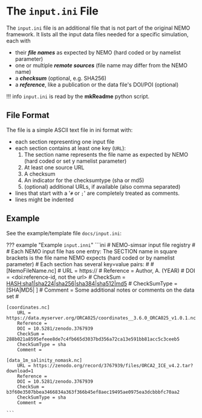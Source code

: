 # The `input.ini` File

The `input.ini` file is an additional file that is not part of the original NEMO framework. It lists all the input data files needed for a specific simulation, each with 

* their ***file names*** as expected by NEMO (hard coded or by namelist parameter)
* one or multiple ***remote sources*** (file name may differ from the NEMO name)
* a  ***checksum*** (optional, e.g. SHA256)
* a ***reference***, like a publication or the data file's DOI/POI (optional)

!!! info
    `input.ini` is read by the **mkReadme** python script.

## File Format

The file is a simple ASCII text file in ini format with:

* each section representing one input file
* each section contains at least one key (`URL`):
    1. The section name represents the file name as expected by NEMO (hard coded or set y namelist parameter)
    2. At least one source URL
    3. A checksum 
    4. An indicator for the checksumtype (sha or md5)
    5. (optional) additional URLs, if available (also comma separated)
* lines that start with a '`#` or `;`' are completely treated as comments.
* lines might be indented

## Example

See the example/template file `docs/input.ini`:

??? example "Example `input.inni`"
    ```ini
    # NEMO-simsar input file registry
    #
    # Each NEMO input file has one entry: The SECTION name in square brackets is the file name NEMO expects (hard coded or by namelist parameter)
    # Each section has several key=value pairs:
    #
    #       [NemoFileName.nc]
    #               URL = https://
    #               Reference = Author, A. (YEAR)
    #               DOI = <doi:reference-id, not the url>
    #               CheckSum = <HASH:sha1|sha224|sha256|sha384|sha512|md5>
    #               CheckSumType = [SHA|MD5| ] 
    #               Comment = Some additional notes or comments on the data set
    #

    [coordinates.nc]
        URL = https://data.myserver.org/ORCA025/coordinates__3.6.0_ORCA025_v1.0.1.nc
        Reference = 
        DOI = 10.5281/zenodo.3767939
        CheckSum = 288b021a8595efeee8de7c4fb665d3037bd356a72ca13e591bb81acc5c3ceeb5
        CheckSumType = sha
        Comment =

    [data_1m_salinity_nomask.nc]
        URL = https://zenodo.org/record/3767939/files/ORCA2_ICE_v4.2.tar?download=1
        Reference = 
        DOI = 10.5281/zenodo.3767939
        CheckSum = b3f60e3507bbea3466834a363f366b45ef8aec19495ae0975ea3dcbbbfc70aa2
        CheckSumType = sha
        Comment =

    ```



